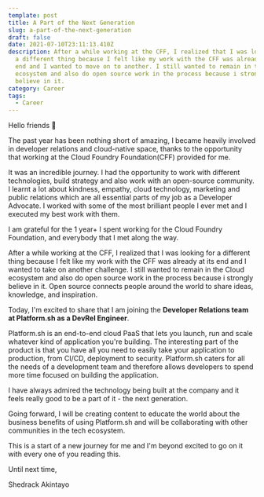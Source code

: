 ```yaml
---
template: post
title: A Part of the Next Generation
slug: a-part-of-the-next-generation
draft: false
date: 2021-07-10T23:11:13.410Z
description: After a while working at the CFF, I realized that I was looking for
  a different thing because I felt like my work with the CFF was already at its
  end and I wanted to move on to another. I still wanted to remain in the Cloud
  ecosystem and also do open source work in the process because i strongly
  believe in it.
category: Career
tags:
  - Career
---
```

Hello friends 👋 

The past year has been nothing short of amazing, I became heavily involved in developer relations and cloud-native space, thanks to the opportunity that working at the Cloud Foundry Foundation(CFF) provided for me. 

It was an incredible journey. I had the opportunity to work with different technologies, build strategy and also work with an open-source community. I learnt a lot about kindness, empathy, cloud technology, marketing and public relations which are all essential parts of my job as a Developer Advocate. I worked with some of the most brilliant people I ever met and I executed my best work with them.

I am grateful for the 1 year+ I spent working for the Cloud Foundry Foundation, and everybody that I met along the way.

After a while working at the CFF, I realized that I was looking for a different thing because I felt like my work with the CFF was already at its end and I wanted to take on another challenge. I still wanted to remain in the Cloud ecosystem and also do open source work in the process because i strongly believe in it. Open source connects people around the world to share ideas, knowledge, and inspiration.

Today, I'm excited to share that I am joining the **Developer Relations team at Platform.sh as a DevRel Engineer**.

Platform.sh is an end-to-end cloud PaaS that lets you launch, run and scale whatever kind of application you're building. The interesting part of the product is that you have all you need to easily take your application to production, from CI/CD, deployment to security. Platform.sh caters for all the needs of a development team and therefore allows developers to spend more time focused on building the application.

I have always admired the technology being built at the company and it feels really good to be a part of it - the next generation. 

Going forward, I will be creating content to educate the world about the business benefits of using Platform.sh and will be collaborating with other communities in the tech ecosystem. 

This is a start of a new journey for me and I'm beyond excited to go on it with every one of you reading this. 

Until next time,

Shedrack Akintayo
